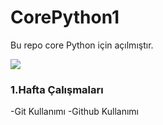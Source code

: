 # CorePython1
Bu repo core Python için açılmıştır.

<img src="https://www.google.com/url?sa=i&url=https%3A%2F%2Fyetkingencler.com%2Fbasvuru%2F&psig=AOvVaw1M0ten9PQEDi8t2AiNjN8J&ust=1716666873720000&source=images&cd=vfe&opi=89978449&ved=0CBIQjRxqFwoTCOCxocuIp4YDFQAAAAAdAAAAABAE">

### 1.Hafta Çalışmaları
-Git Kullanımı
-Github Kullanımı


